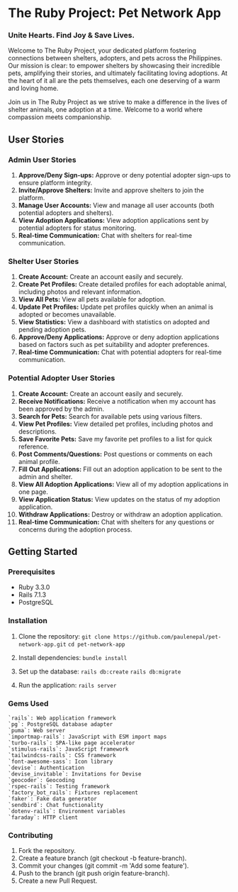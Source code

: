 # The Ruby Project: Pet Network App

### Unite Hearts. Find Joy & Save Lives.

Welcome to The Ruby Project, your dedicated platform fostering connections between shelters, adopters, and pets across the Philippines. Our mission is clear: to empower shelters by showcasing their incredible pets, amplifying their stories, and ultimately facilitating loving adoptions. At the heart of it all are the pets themselves, each one deserving of a warm and loving home.

Join us in The Ruby Project as we strive to make a difference in the lives of shelter animals, one adoption at a time. Welcome to a world where compassion meets companionship.

## User Stories

### Admin User Stories
1. **Approve/Deny Sign-ups:** Approve or deny potential adopter sign-ups to ensure platform integrity.
2. **Invite/Approve Shelters:** Invite and approve shelters to join the platform.
3. **Manage User Accounts:** View and manage all user accounts (both potential adopters and shelters).
4. **View Adoption Applications:** View adoption applications sent by potential adopters for status monitoring.
5. **Real-time Communication:** Chat with shelters for real-time communication.

### Shelter User Stories
1. **Create Account:** Create an account easily and securely.
2. **Create Pet Profiles:** Create detailed profiles for each adoptable animal, including photos and relevant information.
3. **View All Pets:** View all pets available for adoption.
4. **Update Pet Profiles:** Update pet profiles quickly when an animal is adopted or becomes unavailable.
5. **View Statistics:** View a dashboard with statistics on adopted and pending adoption pets.
6. **Approve/Deny Applications:** Approve or deny adoption applications based on factors such as pet suitability and adopter preferences.
7. **Real-time Communication:** Chat with potential adopters for real-time communication.

### Potential Adopter User Stories
1. **Create Account:** Create an account easily and securely.
2. **Receive Notifications:** Receive a notification when my account has been approved by the admin.
3. **Search for Pets:** Search for available pets using various filters.
4. **View Pet Profiles:** View detailed pet profiles, including photos and descriptions.
5. **Save Favorite Pets:** Save my favorite pet profiles to a list for quick reference.
6. **Post Comments/Questions:** Post questions or comments on each animal profile.
7. **Fill Out Applications:** Fill out an adoption application to be sent to the admin and shelter.
8. **View All Adoption Applications:** View all of my adoption applications in one page.
9. **View Application Status:** View updates on the status of my adoption application.
10. **Withdraw Applications:** Destroy or withdraw an adoption application.
11. **Real-time Communication:** Chat with shelters for any questions or concerns during the adoption process.

## Getting Started

### Prerequisites

- Ruby 3.3.0
- Rails 7.1.3
- PostgreSQL

### Installation

1. Clone the repository:
    ```git clone https://github.com/paulenepal/pet-network-app.git```
    ```cd pet-network-app```

2. Install dependencies:
    ```bundle install```

3. Set up the database:
    ```rails db:create```
    ```rails db:migrate```

4. Run the application:
    ```rails server```

### Gems Used
    `rails`: Web application framework
    `pg`: PostgreSQL database adapter
    `puma`: Web server
    `importmap-rails`: JavaScript with ESM import maps
    `turbo-rails`: SPA-like page accelerator
    `stimulus-rails`: JavaScript framework
    `tailwindcss-rails`: CSS framework
    `font-awesome-sass`: Icon library
    `devise`: Authentication
    `devise_invitable`: Invitations for Devise
    `geocoder`: Geocoding
    `rspec-rails`: Testing framework
    `factory_bot_rails`: Fixtures replacement
    `faker`: Fake data generator
    `sendbird`: Chat functionality
    `dotenv-rails`: Environment variables
    `faraday`: HTTP client

### Contributing

1.  Fork the repository.
2.  Create a feature branch (git checkout -b feature-branch).
3.  Commit your changes (git commit -m 'Add some feature').
4.  Push to the branch (git push origin feature-branch).
5.  Create a new Pull Request.
